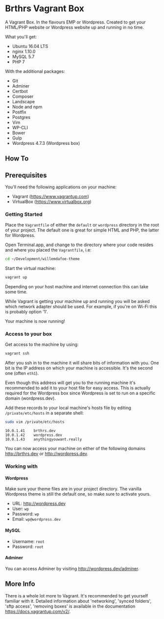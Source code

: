 # Brthrs Vagrant Box

A Vagrant Box. In the flavours EMP or Wordpress. Created to get your HTML/PHP website or Wordpress website up and running in no time.

What you'll get:

* Ubuntu 16.04 LTS
* nginx 1.10.0
* MySQL 5.7
* PHP 7

With the additional packages:
* Git
* Adminer
* Certbot
* Composer
* Landscape
* Node and npm
* Postfix
* Postgres
* Vim
* WP-CLI
* Bower
* Gulp
* Wordpress 4.7.3 (Wordpress box)

## How To

## Prerequisites
You'll need the following applications on your machine:

- Vagrant (https://www.vagrantup.com)
- VirtualBox (https://www.virtualbox.org)

### Getting Started
Place the `Vagrantfile` of either the `default` or `wordpress` directory in the root of your project. The default one is great for simple HTML and PHP, the latter for Wordpress.

Open Terminal.app, and change to the directory where your code resides and where you placed the `Vagrantfile`, i.e:
```bash
cd ~/Development/willemdafoe-theme
```

Start the virtual machine:
```bash
vagrant up
```

Depending on your host machine and internet connection this can take some time.

While Vagrant is getting your machine up and running you will be asked which network adapter should be used. For example, if you're on Wi-Fi this is probably option '1'.

Your machine is now running!

### Access to your box
Get access to the machine by using:
```bash
vagrant ssh
```

After you ssh in to the machine it will share bits of information with you. One bit is the IP address on which your machine is accessible. It's the second one (often `eth1`).

Even though this address will get you to the running machine it's recommended to add it to your host file for easy access. This is actually required for the Wordpress box since Wordpress is set to run on a specific domain (wordpress.dev).

Add these records to your local machine's hosts file by editing `/private/etc/hosts` in a separate shell:
```bash
sudo vim /private/etc/hosts
```
```
10.0.1.41    brthrs.dev
10.0.1.42    wordpress.dev
10.0.1.43    anythingyouwant.really
```

You can now access your machine on either of the following domains http://brthrs.dev or http://wordpress.dev.

### Working with

#### Wordpress
Make sure your theme files are in your project directory. The vanilla Wordpress theme is still the default one, so make sure to activate yours.

* URL: http://wordpress.dev
* User: `wp`
* Password: `wp`
* Email: `wp@wordpress.dev`

#### MySQL
* Username: `root`
* Password: `root`

#### Adminer
You can access Adminer by visiting http://wordpress.dev/adminer.

## More Info
There is a whole lot more to Vagrant. It's recommended to get yourself familiar with it. Detailed information about 'networking', 'synced folders', 'sftp access', 'removing boxes' is available in the documentation https://docs.vagrantup.com/v2/.
